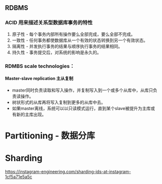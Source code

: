 ## RDBMS
### ACID 用来描述关系型数据库事务的特性
1. 原子性 - 每个事务内部所有操作要么全部完成，要么全部不完成。
2. 一致性 - 任何事务都使数据库从一个有效的状态转换到另一个有效状态。
3. 隔离性 - 并发执行事务的结果与顺序执行事务的结果相同。
4. 持久性 - 事务提交后，对系统的影响是永久的。

### RDMBS scale technologies：

#### Master-slave replication 主从复制
- master同时负责读取和写入操作，并复制写入到一个或多个从库中，从库只负责读操作。
- 树状形式的从库再将写入复制到更多的从库中去。
- 如果master离线，系统可以以只读模式运行，直到某个slave被提升为主库或有新的主库出现。

# Partitioning - 数据分库


# Sharding
https://instagram-engineering.com/sharding-ids-at-instagram-1cf5a71e5a5c

